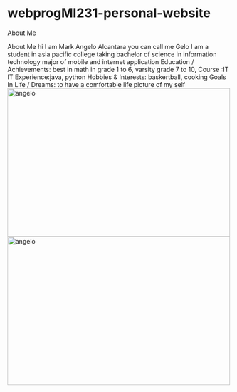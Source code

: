 # webprogMI231-personal-website 
About Me

<!DOCTYPE html>
<html>
<body>
    <p>
     About Me
        hi I am Mark Angelo Alcantara you can call me Gelo 
        I am a student in asia pacific college taking bachelor of science in information technology major of mobile and internet application 
   Education / Achievements: best in math in grade 1 to 6, varsity grade 7 to 10,
    Course :IT
    IT Experience:java, python
    Hobbies & Interests: baskertball, cooking
   Goals In Life / Dreams: to have a comfortable life 
picture of my self
<img src="https://scontent.fmnl17-2.fna.fbcdn.net/v/t39.30808-1/449420378_849378483708106_6656086595148755740_n.jpg?stp=dst-jpg_s200x200&_nc_cat=107&ccb=1-7&_nc_sid=0ecb9b&_nc_ohc=iKwEcTBw_0wQ7kNvgEgwmws&_nc_zt=24&_nc_ht=scontent.fmnl17-2.fna&_nc_gid=ArripPiuQH7NFFXuqEHK6KT&oh=00_AYCrkl8yVNqk8lvYQrLcXDl2J_RLOSvOeNo895fp1r9AOQ&oe=675357DF" alt="angelo" width="500" height="333">
<img src="https://www.facebook.com/photo.php?fbid=649619863683970&set=pb.100059078863899.-2207520000&type=3"  alt="angelo" width="500" height="333">





